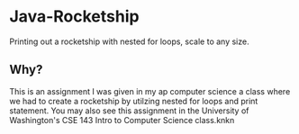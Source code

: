 # Java-Rocketship

Printing out a rocketship with nested for loops, scale to any size.

## Why?

This is an assignment I was given in my ap computer science a class where we had to create a rocketship by utilzing nested for loops and print statement. You may also see this assignment in the University of Washington's CSE 143 Intro to Computer Science class.knkn


